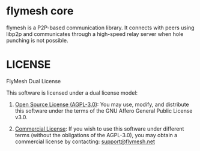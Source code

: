 # flymesh core

flymesh is a P2P-based communication library.
It connects with peers using libp2p and communicates through a high-speed relay server when hole punching is not possible.

# LICENSE

FlyMesh Dual License

This software is licensed under a dual license model:

1. [Open Source License (AGPL-3.0)](LICENSE.AGPL):
   You may use, modify, and distribute this software under the terms of the
   GNU Affero General Public License v3.0.

2. [Commercial License](LicenseRef-FEL.txt):
   If you wish to use this software under different terms (without the obligations
   of the AGPL-3.0), you may obtain a commercial license by contacting: support@flymesh.net
